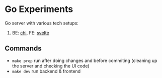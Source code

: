 # Go Experiments

Go server with various tech setups:
1. BE: [chi](https://github.com/go-chi/chi), FE: [svelte](https://svelte.dev)

## Commands

- `make prep` run after doing changes and before commiting (cleaning up the server and checking the UI code)
- `make dev` run backend & frontend
